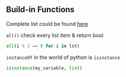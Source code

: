 ## Build-in Functions

Complete list could be found [here](https://docs.python.org/3/library/functions.html)

`all()` check every list item & return bool
```python
all(i % 2 == 0 for i in lst)
```


`instanceOf` in the world of python is `isinstance`
```python
isinstance(my_variable, list)
```
